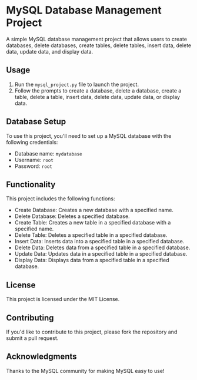 # MySQL Database Management Project

A simple MySQL database management project that allows users to create databases, delete databases, create tables, delete tables, insert data, delete data, update data, and display data.

## Usage

1. Run the `mysql_project.py` file to launch the project.
2. Follow the prompts to create a database, delete a database, create a table, delete a table, insert data, delete data, update data, or display data.

## Database Setup

To use this project, you'll need to set up a MySQL database with the following credentials:

* Database name: `mydatabase`
* Username: `root`
* Password: `root`

## Functionality

This project includes the following functions:

* Create Database: Creates a new database with a specified name.
* Delete Database: Deletes a specified database.
* Create Table: Creates a new table in a specified database with a specified name.
* Delete Table: Deletes a specified table in a specified database.
* Insert Data: Inserts data into a specified table in a specified database.
* Delete Data: Deletes data from a specified table in a specified database.
* Update Data: Updates data in a specified table in a specified database.
* Display Data: Displays data from a specified table in a specified database.

## License

This project is licensed under the MIT License.

## Contributing

If you'd like to contribute to this project, please fork the repository and submit a pull request.

## Acknowledgments

Thanks to the MySQL community for making MySQL easy to use!

